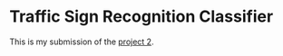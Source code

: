 **Traffic Sign Recognition Classifier**
=======================================

This is my submission of the [project
2](https://github.com/michalfaber/CarND-Traffic-Signs-P2/blob/master/Traffic_Signs_Recognition.ipynb).
